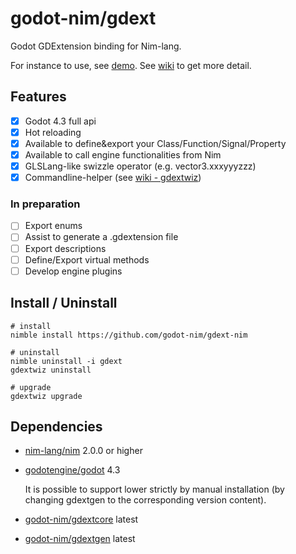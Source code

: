 # godot-nim/gdext

Godot GDExtension binding for Nim-lang.

For instance to use, see [demo][1].
See [wiki][2] to get more detail.

## Features

- [x] Godot 4.3 full api
- [x] Hot reloading
- [x] Available to define&export your Class/Function/Signal/Property
- [x] Available to call engine functionalities from Nim
- [x] GLSLang-like swizzle operator (e.g. vector3.xxxyyyzzz)
- [x] Commandline-helper (see [wiki - gdextwiz][3])

### In preparation

- [ ] Export enums
- [ ] Assist to generate a .gdextension file
- [ ] Export descriptions
- [ ] Define/Export virtual methods
- [ ] Develop engine plugins

## Install / Uninstall

```
# install
nimble install https://github.com/godot-nim/gdext-nim

# uninstall
nimble uninstall -i gdext
gdextwiz uninstall

# upgrade
gdextwiz upgrade
```

## Dependencies

* [nim-lang/nim](https://github.com/nim-lang/nim) 2.0.0 or higher
* [godotengine/godot](https://github.com/godotengine/godot) 4.3
 
  It is possible to support lower strictly by manual installation (by changing gdextgen to the corresponding version content).
* [godot-nim/gdextcore](https://github.com/godot-nim/gdextcore) latest
* [godot-nim/gdextgen](https://github.com/godot-nim/gdextgen) latest

[1]: https://github.com/godot-nim/demo
[2]: https://github.com/godot-nim/gdext-nim/wiki
[3]: https://github.com/godot-nim/gdext-nim/wiki/gdextwiz